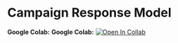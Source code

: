 # Campaign Response Model

**Google Colab:** **Google Colab:** [![Open In Collab](https://colab.research.google.com/assets/colab-badge.svg)](https://colab.research.google.com/drive/10SerbQKeCaJ-6413X1CZHWMz5iGJvRLG#scrollTo=PZj402q7JEqm)
